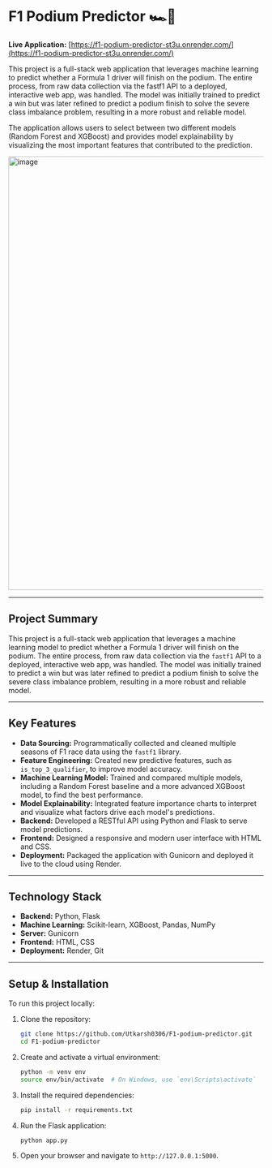 # F1 Podium Predictor 🏎️🏁

**Live Application:** [https://f1-podium-predictor-st3u.onrender.com/](https://f1-podium-predictor-st3u.onrender.com/)

This project is a full-stack web application that leverages machine learning to predict whether a Formula 1 driver will finish on the podium. The entire process, from raw data collection via the fastf1 API to a deployed, interactive web app, was handled. The model was initially trained to predict a win but was later refined to predict a podium finish to solve the severe class imbalance problem, resulting in a more robust and reliable model.

The application allows users to select between two different models (Random Forest and XGBoost) and provides model explainability by visualizing the most important features that contributed to the prediction.

<img width="859" height="855" alt="image" src="https://github.com/user-attachments/assets/516bd22c-e50b-43c9-b74c-bdea3d63c642" />


---

## Project Summary

This project is a full-stack web application that leverages a machine learning model to predict whether a Formula 1 driver will finish on the podium. The entire process, from raw data collection via the `fastf1` API to a deployed, interactive web app, was handled. The model was initially trained to predict a win but was later refined to predict a podium finish to solve the severe class imbalance problem, resulting in a more robust and reliable model.

---

## Key Features

* **Data Sourcing:** Programmatically collected and cleaned multiple seasons of F1 race data using the `fastf1` library.
* **Feature Engineering:** Created new predictive features, such as `is_top_3_qualifier`, to improve model accuracy.
* **Machine Learning Model:** Trained and compared multiple models, including a Random Forest baseline and a more advanced XGBoost model, to find the best performance.
* **Model Explainability:** Integrated feature importance charts to interpret and visualize what factors drive each model's predictions.
* **Backend:** Developed a RESTful API using Python and Flask to serve model predictions.
* **Frontend:** Designed a responsive and modern user interface with HTML and CSS.
* **Deployment:** Packaged the application with Gunicorn and deployed it live to the cloud using Render.

---

## Technology Stack

* **Backend:** Python, Flask
* **Machine Learning:** Scikit-learn, XGBoost, Pandas, NumPy
* **Server:** Gunicorn
* **Frontend:** HTML, CSS
* **Deployment:** Render, Git

---

## Setup & Installation

To run this project locally:

1.  Clone the repository:
    ```bash
    git clone https://github.com/Utkarsh0306/F1-podium-predictor.git
    cd F1-podium-predictor
    ```
2.  Create and activate a virtual environment:
    ```bash
    python -m venv env
    source env/bin/activate  # On Windows, use `env\Scripts\activate`
    ```
3.  Install the required dependencies:
    ```bash
    pip install -r requirements.txt
    ```
4.  Run the Flask application:
    ```bash
    python app.py
    ```
5.  Open your browser and navigate to `http://127.0.0.1:5000`.

